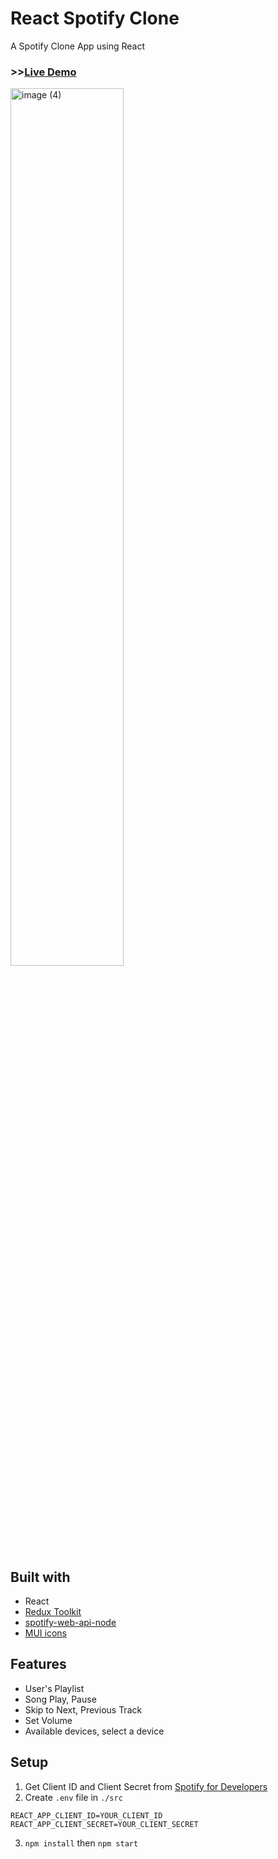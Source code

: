 # React Spotify Clone

A Spotify Clone App using React

### >>[Live Demo](https://prater21.github.io/Spotify-Clone/)

<img width="60%" alt="image (4)" src="https://github.com/prater21/Spotify-Clone/assets/126800695/bb3d351b-4f58-4133-ac06-9d7bcbc77798">

## Built with

- React
- [Redux Toolkit](https://redux-toolkit.js.org/)
- [spotify-web-api-node](https://github.com/thelinmichael/spotify-web-api-node)
- [MUI icons](https://mui.com/material-ui/icons/)

## Features

- User's Playlist
- Song Play, Pause
- Skip to Next, Previous Track
- Set Volume
- Available devices, select a device

## Setup

1. Get Client ID and Client Secret from [Spotify for Developers](https://developer.spotify.com/)
2. Create ```.env``` file in ```./src```
```
REACT_APP_CLIENT_ID=YOUR_CLIENT_ID
REACT_APP_CLIENT_SECRET=YOUR_CLIENT_SECRET
```
3. ```npm install``` then ```npm start```
